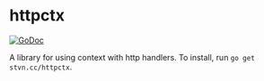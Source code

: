 # httpctx
[![GoDoc](https://godoc.org/stvn.cc/httpctx?status.png)](https://godoc.org/stvn.cc/httpctx)

A library for using context with http handlers. To install, run `go get stvn.cc/httpctx`.
